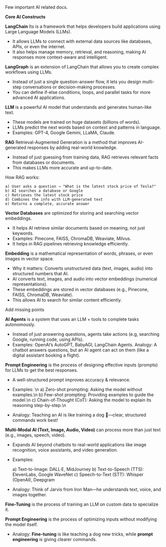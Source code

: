 Few important AI related docs.

<b>Core AI Constructs</b>

<b>LangChain</b> Its is a framework that helps developers build applications using Large Language Models (LLMs).
* It allows LLMs to connect with external data sources like databases, APIs, or even the internet.
* It also helps manage memory, retrieval, and reasoning, making AI responses more context-aware and intelligent.

<b>LangGraph</b> is an extension of LangChain that allows you to create complex workflows using LLMs.
* Instead of just a single question-answer flow, it lets you design multi-step conversations or decision-making processes.
* You can define if-else conditions, loops, and parallel tasks for more advanced AI applications.

<b>LLM</b> is a powerful AI model that understands and generates human-like text.
* These models are trained on huge datasets (billions of words).
* LLMs predict the next words based on context and patterns in language.
* Examples: GPT-4, Google Gemini, LLaMA, Claude.


<b>RAG</b> Retrieval-Augmented Generation is a method that improves AI-generated responses by adding real-world knowledge.
* Instead of just guessing from training data, RAG retrieves relevant facts from databases or documents.
* This makes LLMs more accurate and up-to-date.

How RAG works:

    a) User asks a question → "What is the latest stock price of Tesla?"
    b) AI searches a database or Google
    c) Retrieves the latest stock price
    d) Combines the info with LLM-generated text
    e) Returns a complete, accurate answer

<b>Vector Databases</b> are optimized for storing and searching vector embeddings.
* It helps AI retrieve similar documents based on meaning, not just keywords.
* Examples: Pinecone, FAISS, ChromaDB, Weaviate, Milvus.
* It helps in RAG pipelines retrieving knowledge efficiently.

<b>Embedding</b> is a mathematical representation of words, phrases, or even images in vector space.
* Why it matters: Converts unstructured data (text, images, audio) into structured numbers that AI.
* AI converts text, images, and audio into vector embeddings (numerical representations).
* These embeddings are stored in vector databases (e.g., Pinecone, FAISS, ChromaDB, Weaviate).
* This allows AI to search for similar content efficiently.

Add missing points

<b>AI Agents</b> is a system that uses an LLM + tools to complete tasks autonomously.
* Instead of just answering questions, agents take actions (e.g, searching Google, running code, using APIs).
* Examples: OpenAI’s AutoGPT, BabyAGI, LangChain Agents.
Analogy: A chatbot answers questions, but an AI agent can act on them (like a digital assistant booking a flight).


<b>Prompt Engineering</b> is the process of designing effective inputs (prompts) for LLMs to get the best responses.
* A well-structured prompt improves accuracy & relevance.
* Examples:
  \n
    a) Zero-shot prompting: Asking the model without examples.\n
    b) Few-shot prompting: Providing examples to guide the model.\n
    c) Chain-of-Thought (CoT): Asking the model to explain its reasoning step-by-step.\n
  
* Analogy: Teaching an AI is like training a dog 🐶—clear, structured commands work best!

<b>Multi-Modal AI (Text, Image, Audio, Video)</b> can process more than just text (e.g., images, speech, video).
* Expands AI beyond chatbots to real-world applications like image recognition, voice assistants, and video generation.
* Examples:
  
    a) Text-to-Image: DALL·E, MidJourney
    b) Text-to-Speech (TTS): ElevenLabs, Google WaveNet
    c) Speech-to-Text (STT): Whisper (OpenAI), Deepgram
  
* Analogy: Think of Jarvis from Iron Man—he understands text, voice, and images together.

<b>Fine-Tuning</b> is the process of training an LLM on custom data to specialize it.

<b>Prompt Engineering</b> is the process of optimizing inputs without modifying the model itself.

* Analogy: <b>Fine-tuning</b> is like teaching a dog new tricks, while <b>prompt engineering</b> is giving clearer commands.






